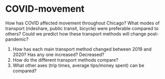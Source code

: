 # COVID-movement

How has COVID affected movement throughout Chicago? What modes of transport (rideshare, public transit, bicycle) were preferable compared to others? Could we predict how these transport methods will change post-pandemic?

1. How has each main transport method changed between 2019 and 2020? Has any one increased? Decreased?
2. How do the different transport methods compare?
3. What other axes (trip times, average tips/money spent) can be compared?
